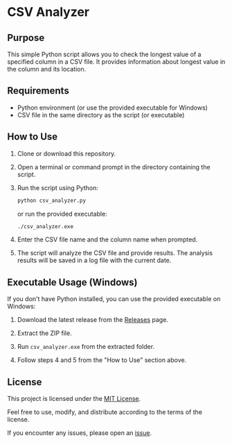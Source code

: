 # CSV Analyzer

## Purpose
This simple Python script allows you to check the longest value of a specified column in a CSV file. It provides information about longest value in the column and its location.

## Requirements
- Python environment (or use the provided executable for Windows)
- CSV file in the same directory as the script (or executable)

## How to Use
1. Clone or download this repository.

2. Open a terminal or command prompt in the directory containing the script.

3. Run the script using Python:
    ```bash
    python csv_analyzer.py
    ```
    or run the provided executable:
    ```bash
    ./csv_analyzer.exe
    ```

4. Enter the CSV file name and the column name when prompted.

5. The script will analyze the CSV file and provide results. The analysis results will be saved in a log file with the current date.

## Executable Usage (Windows)
If you don't have Python installed, you can use the provided executable on Windows:

1. Download the latest release from the [Releases](https://github.com/LukaszFraczek/CSVAnalyzer/releases) page.

2. Extract the ZIP file.

3. Run `csv_analyzer.exe` from the extracted folder.

4. Follow steps 4 and 5 from the "How to Use" section above.

## License
This project is licensed under the [MIT License](LICENSE.md).

Feel free to use, modify, and distribute according to the terms of the license.

If you encounter any issues, please open an [issue](https://github.com/LukaszFraczek/CSVAnalyzer/issues).
